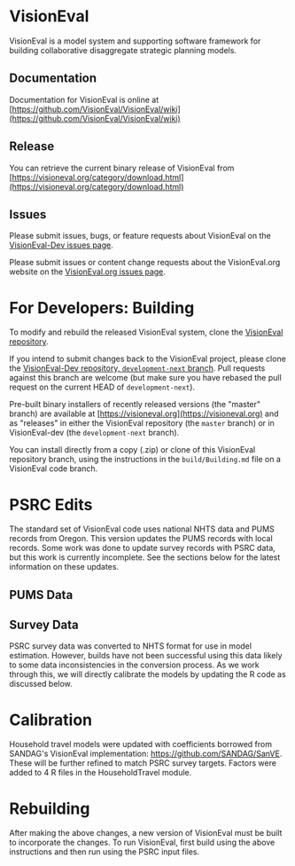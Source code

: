 # VisionEval

VisionEval is a model system and supporting software framework for building collaborative
disaggregate strategic planning models. 

## Documentation

Documentation for VisionEval is online at
[https://github.com/VisionEval/VisionEval/wiki](https://github.com/VisionEval/VisionEval/wiki)

## Release

You can retrieve the current binary release of VisionEval from
[https://visioneval.org/category/download.html](https://visioneval.org/category/download.html)

## Issues

Please submit issues, bugs, or feature requests about VisionEval on the [VisionEval-Dev issues
page](https://github.com/VisionEval/VisionEval-Dev/issues). 

Please submit issues or content change requests about the VisionEval.org website on the
[VisionEval.org issues page](https://github.com/VisionEval/VisionEval.org/issues).

# For Developers: Building 

To modify and rebuild the released VisionEval system, clone the
[VisionEval repository](https://github.com/VisionEval/VisionEval). 

If you intend to submit changes back to the VisionEval project, please clone the [VisionEval-Dev
repository, `development-next` branch](https://github.com/VisionEval/VisionEval-Dev/tree/development).
Pull requests against this branch are welcome (but make sure you have rebased the pull request on
the current HEAD of `development-next`).

Pre-built binary installers of recently released versions (the "master" branch) are available at
[https://visioneval.org](https://visioneval.org) and as "releases" in either the VisionEval
repository (the `master` branch) or in VisionEval-dev (the `development-next` branch).

You can install directly from a copy (.zip) or clone of this VisionEval repository branch, using the
instructions in the `build/Building.md` file on a VisionEval code branch.

# PSRC Edits
The standard set of VisionEval code uses national NHTS data and PUMS records from Oregon. This version updates the PUMS records with local records. Some work was done to update survey records with PSRC data, but this work is currently incomplete. See the sections below for the latest information on these updates. 

## PUMS Data

## Survey Data
PSRC survey data was converted to NHTS format for use in model estimation. However, builds have not been successful using this data likely to some data inconsistencies in the conversion process. As we work through this, we will directly calibrate the models by updating the R code as discussed below. 

# Calibration
Household travel models were updated with coefficients borrowed from SANDAG's VisionEval implementation: https://github.com/SANDAG/SanVE. These will be further refined to match PSRC survey targets. Factors were added to 4 R files in the HouseholdTravel module. 

# Rebuilding
After making the above changes, a new version of VisionEval must be built to incorporate the changes. To run VisionEval, first build using the above instructions and then run using the PSRC input files. 
